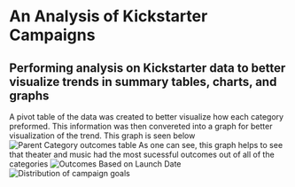 # An Analysis of Kickstarter Campaigns
## Performing analysis on Kickstarter data to better visualize trends in summary tables, charts, and graphs
A pivot table of the data was created to better visualize how each category preformed. This information was then convereted into a graph for better visualization of the trend. This graph is seen below
![Parent Category outcomes table](https://user-images.githubusercontent.com/100374924/155587525-8d67c07e-977e-4390-848e-280fe2ae9e1f.png)
As one can see, this graph helps to see that theater and music had the most sucessful outcomes out of all of the categories
![Outcomes Based on Launch Date](https://user-images.githubusercontent.com/100374924/155587595-5a3f076a-a343-4d6e-9470-d5cc3e99eb09.png)
![Distribution of campaign goals](https://user-images.githubusercontent.com/100374924/155587600-2fb69e92-05f1-4e26-b0c4-681a9886800e.png)
